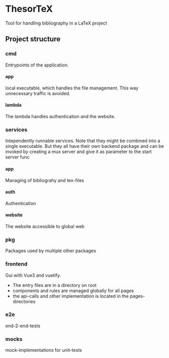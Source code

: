 # ThesorTeX
Tool for handling bibliography in a LaTeX project

## Project structure

### cmd
Entrypoints of the application.

#### app
local executable, which handles the file management. This way unnecessary traffic is avoided.

#### lambda
The lambda handles authentication and the website.

### services
Intependently runnable services. Note that they might be combined into a single executable.
But they all have their own backend package and can be invoked by creating a mux server and give it as parameter to the start server func

#### app
Managing of bibliograhy and tex-files

#### auth
Authentication

#### website
The website accessible to global web

### pkg
Packages used by multiple other packages

### frontend
Gui with Vue3 and vuetify.
- The entry files are in a directory on root
- components and rules are managed globally for all pages
- the api-calls and other implementation is located in the pages-directories

### e2e
end-2-end-tests

### mocks
mock-implementations for unit-tests